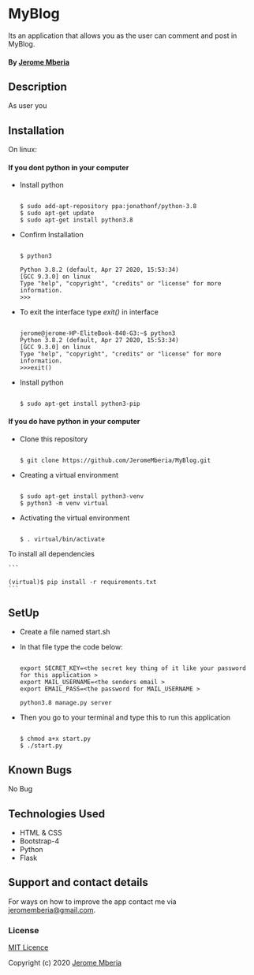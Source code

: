 # MyBlog

Its an application that allows you as the user can comment and post in MyBlog.

#### By [Jerome Mberia](https://github.com/JeromeMberia)

## Description

As user you

## Installation

On linux:

#### If you dont python in your computer

* Install  python
  
    ```

    $ sudo add-apt-repository ppa:jonathonf/python-3.8
    $ sudo apt-get update
    $ sudo apt-get install python3.8
    ```

* Confirm Installation

    ```

    $ python3

    Python 3.8.2 (default, Apr 27 2020, 15:53:34)
    [GCC 9.3.0] on linux
    Type "help", "copyright", "credits" or "license" for more information.
    >>>
    ```

* To exit the interface type *exit()* in interface

    ```

    jerome@jerome-HP-EliteBook-840-G3:~$ python3
    Python 3.8.2 (default, Apr 27 2020, 15:53:34) 
    [GCC 9.3.0] on linux
    Type "help", "copyright", "credits" or "license" for more information.
    >>>exit()
    ```

* Install  python

    ```

    $ sudo apt-get install python3-pip
    ```

#### If you do have python in your computer

* Clone this repository

    ```

    $ git clone https://github.com/JeromeMberia/MyBlog.git
    ```

* Creating a virtual environment

    ```

    $ sudo apt-get install python3-venv
    $ python3 -m venv virtual
    ```

* Activating the virtual environment

    ```

    $ . virtual/bin/activate
    ```

To install all dependencies

    ```

    (virtual)$ pip install -r requirements.txt
    ```

## SetUp

* Create a file named start.sh
  
* In that file type the code below:

    ```

    export SECRET_KEY=<the secret key thing of it like your password for this application >
    export MAIL_USERNAME=<the senders email >
    export EMAIL_PASS=<the password for MAIL_USERNAME >

    python3.8 manage.py server
    ```

* Then you go to your terminal and type this to run this application

    ```

    $ chmod a+x start.py
    $ ./start.py
    ```

## Known Bugs

No Bug

## Technologies Used

* HTML & CSS
* Bootstrap-4
* Python
* Flask

## Support and contact details

For ways on how to improve the app contact me via jeromemberia@gmail.com.

### License

[MIT Licence](https://github.com/JeromeMberia/MyBlog/blob/master/LICENSE)

Copyright (c) 2020 [Jerome Mberia](https://github.com/JeromeMberia)
